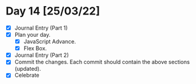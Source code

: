 # Day 14 [25/03/22]

- [x] Journal Entry (Part 1)
- [x] Plan your day.
  - [x] JavaScript Advance.
  - [x] Flex Box.
- [x] Journal Entry (Part 2)
- [x] Commit the changes. Each commit should contain the above sections (updated).
- [x] Celebrate
<!-- [x] to tick -->
